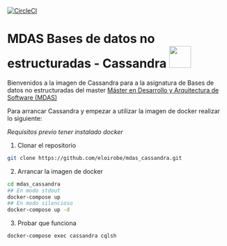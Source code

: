 [![CircleCI](https://circleci.com/gh/eloirobe/mdas_cassandra.svg?style=svg)](https://circleci.com/gh/eloirobe/mdas_cassandra)

# MDAS Bases de datos no estructuradas - Cassandra <img src="https://upload.wikimedia.org/wikipedia/commons/5/5e/Cassandra_logo.svg" height="50"  />
Bienvenidos a la imagen de Cassandra para a la asignatura de Bases de datos no estructuradas del master [Máster en Desarrollo y Arquitectura de Software (MDAS)](https://www.salleurl.edu/es/estudios/master-en-desarrollo-y-arquitectura-software)

Para arrancar Cassandra y empezar a utilizar la imagen de docker realizar lo siguiente:

*Requisitos previo tener instalado docker*

1) Clonar el repositorio
```bash
git clone https://github.com/eloirobe/mdas_cassandra.git
```
2) Arrancar la imagen de docker
```bash
cd mdas_cassandra
## En modo stdout
docker-compose up
## En modo silencioso
docker-compose up -d
```
3) Probar que funciona

```
docker-compose exec cassandra cqlsh
```

